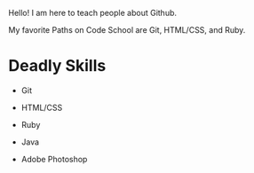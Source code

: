 Hello! I am here to teach people about Github.

My favorite Paths on Code School are Git, HTML/CSS, and Ruby.

Deadly Skills
=============

* Git

* HTML/CSS

* Ruby

* Java

* Adobe Photoshop

